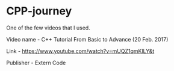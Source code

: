 # CPP-journey
One of the few videos that I used. 


Video name - C++ Tutorial From Basic to Advance (20 Feb. 2017)

Link - https://www.youtube.com/watch?v=mUQZ1qmKlLY&t

Publisher - Extern Code
